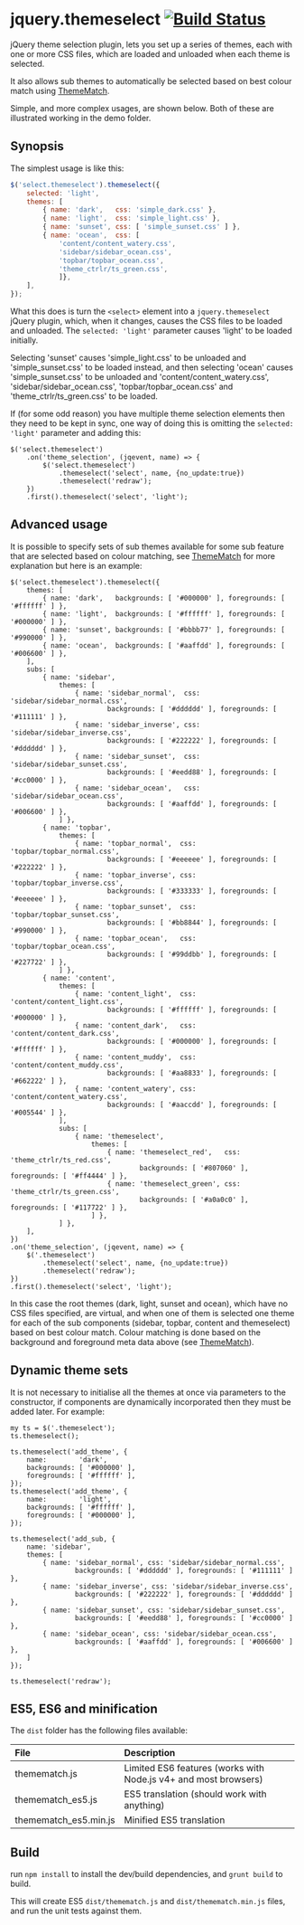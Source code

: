 # jquery.themeselect [![Build Status](https://travis-ci.org/mwri/jquery.themeselect.svg?branch=master)](https://travis-ci.org/mwri/jquery.themeselect)

jQuery theme selection plugin, lets you set up a series of themes, each
with one or more CSS files, which are loaded and unloaded when each
theme is selected.

It also allows sub themes to automatically be selected based on best
colour match using [ThemeMatch](https://github.com/mwri/themematch).

Simple, and more complex usages, are shown below. Both of these are
illustrated working in the demo folder.

## Synopsis

The simplest usage is like this:

```js
$('select.themeselect').themeselect({
    selected: 'light',
    themes: [
        { name: 'dark',   css: 'simple_dark.css' },
        { name: 'light',  css: 'simple_light.css' },
        { name: 'sunset', css: [ 'simple_sunset.css' ] },
        { name: 'ocean',  css: [
            'content/content_watery.css',
            'sidebar/sidebar_ocean.css',
            'topbar/topbar_ocean.css',
            'theme_ctrlr/ts_green.css',
            ]},
    ],
});
```

What this does is turn the `<select>` element into a `jquery.themeselect`
jQuery plugin, which, when it changes, causes the CSS files to be loaded
and unloaded. The `selected: 'light'` parameter causes 'light' to be
loaded initially.

Selecting 'sunset' causes 'simple_light.css' to be unloaded and
'simple_sunset.css' to be loaded instead, and then selecting 'ocean'
causes 'simple_sunset.css' to be unloaded and 'content/content_watery.css',
'sidebar/sidebar_ocean.css', 'topbar/topbar_ocean.css' and
'theme_ctrlr/ts_green.css' to be loaded.

If (for some odd reason) you have multiple theme selection elements then
they need to be kept in sync, one way of doing this is omitting the
`selected: 'light'` parameter and adding this:

```
$('select.themeselect')
    .on('theme_selection', (jqevent, name) => {
        $('select.themeselect')
            .themeselect('select', name, {no_update:true})
            .themeselect('redraw');
    })
    .first().themeselect('select', 'light');
```

## Advanced usage

It is possible to specify sets of sub themes available for some
sub feature that are selected based on colour matching, see
[ThemeMatch](https://github.com/mwri/themematch) for more explanation
but here is an example:

```
$('select.themeselect').themeselect({
    themes: [
        { name: 'dark',   backgrounds: [ '#000000' ], foregrounds: [ '#ffffff' ] },
        { name: 'light',  backgrounds: [ '#ffffff' ], foregrounds: [ '#000000' ] },
        { name: 'sunset', backgrounds: [ '#bbbb77' ], foregrounds: [ '#990000' ] },
        { name: 'ocean',  backgrounds: [ '#aaffdd' ], foregrounds: [ '#006600' ] },
    ],
    subs: [
        { name: 'sidebar',
            themes: [
                { name: 'sidebar_normal',  css: 'sidebar/sidebar_normal.css',
                        backgrounds: [ '#dddddd' ], foregrounds: [ '#111111' ] },
                { name: 'sidebar_inverse', css: 'sidebar/sidebar_inverse.css',
                        backgrounds: [ '#222222' ], foregrounds: [ '#dddddd' ] },
                { name: 'sidebar_sunset',  css: 'sidebar/sidebar_sunset.css',
                        backgrounds: [ '#eedd88' ], foregrounds: [ '#cc0000' ] },
                { name: 'sidebar_ocean',   css: 'sidebar/sidebar_ocean.css',
                        backgrounds: [ '#aaffdd' ], foregrounds: [ '#006600' ] },
            ] },
        { name: 'topbar',
            themes: [
                { name: 'topbar_normal',  css: 'topbar/topbar_normal.css',
                        backgrounds: [ '#eeeeee' ], foregrounds: [ '#222222' ] },
                { name: 'topbar_inverse', css: 'topbar/topbar_inverse.css',
                        backgrounds: [ '#333333' ], foregrounds: [ '#eeeeee' ] },
                { name: 'topbar_sunset',  css: 'topbar/topbar_sunset.css',
                        backgrounds: [ '#bb8844' ], foregrounds: [ '#990000' ] },
                { name: 'topbar_ocean',   css: 'topbar/topbar_ocean.css',
                        backgrounds: [ '#99ddbb' ], foregrounds: [ '#227722' ] },
            ] },
        { name: 'content',
            themes: [
                { name: 'content_light',  css: 'content/content_light.css',
                        backgrounds: [ '#ffffff' ], foregrounds: [ '#000000' ] },
                { name: 'content_dark',   css: 'content/content_dark.css',
                        backgrounds: [ '#000000' ], foregrounds: [ '#ffffff' ] },
                { name: 'content_muddy',  css: 'content/content_muddy.css',
                        backgrounds: [ '#aa8833' ], foregrounds: [ '#662222' ] },
                { name: 'content_watery', css: 'content/content_watery.css',
                        backgrounds: [ '#aaccdd' ], foregrounds: [ '#005544' ] },
            ],
            subs: [
                { name: 'themeselect',
                    themes: [
                        { name: 'themeselect_red',   css: 'theme_ctrlr/ts_red.css',
                                backgrounds: [ '#807060' ], foregrounds: [ '#ff4444' ] },
                        { name: 'themeselect_green', css: 'theme_ctrlr/ts_green.css',
                                backgrounds: [ '#a0a0c0' ], foregrounds: [ '#117722' ] },
                    ] },
            ] },
    ],
})
.on('theme_selection', (jqevent, name) => {
    $('.themeselect')
        .themeselect('select', name, {no_update:true})
        .themeselect('redraw');
})
.first().themeselect('select', 'light');
```

In this case the root themes (dark, light, sunset and ocean), which have no CSS
files specified, are virtual, and when one of them is selected one theme for
each of the sub components (sidebar, topbar, content and themeselect) based on
best colour match. Colour matching is done based on the background and foreground
meta data above (see [ThemeMatch](https://github.com/mwri/themematch)).

## Dynamic theme sets

It is not necessary to initialise all the themes at once via parameters to the
constructor, if components are dynamically incorporated then they must be added
later. For example:

```
my ts = $('.themeselect');
ts.themeselect();

ts.themeselect('add_theme', {
    name:        'dark',
    backgrounds: [ '#000000' ],
    foregrounds: [ '#ffffff' ],
});
ts.themeselect('add_theme', {
    name:        'light',
    backgrounds: [ '#ffffff' ],
    foregrounds: [ '#000000' ],
});

ts.themeselect('add_sub, {
    name: 'sidebar',
    themes: [
        { name: 'sidebar_normal', css: 'sidebar/sidebar_normal.css',
                backgrounds: [ '#dddddd' ], foregrounds: [ '#111111' ] },
        { name: 'sidebar_inverse', css: 'sidebar/sidebar_inverse.css',
                backgrounds: [ '#222222' ], foregrounds: [ '#dddddd' ] },
        { name: 'sidebar_sunset', css: 'sidebar/sidebar_sunset.css',
                backgrounds: [ '#eedd88' ], foregrounds: [ '#cc0000' ] },
        { name: 'sidebar_ocean', css: 'sidebar/sidebar_ocean.css',
                backgrounds: [ '#aaffdd' ], foregrounds: [ '#006600' ] },
    ]
});

ts.themeselect('redraw');
```

## ES5, ES6 and minification

The `dist` folder has the following files available:

File | Description
:-- | :--
themematch.js | Limited ES6 features (works with Node.js v4+ and most browsers)
themematch_es5.js | ES5 translation (should work with anything)
themematch_es5.min.js | Minified ES5 translation

## Build

run `npm install` to install the dev/build dependencies, and
`grunt build` to build.

This will create ES5 `dist/themematch.js` and `dist/themematch.min.js`
files, and run the unit tests against them.
